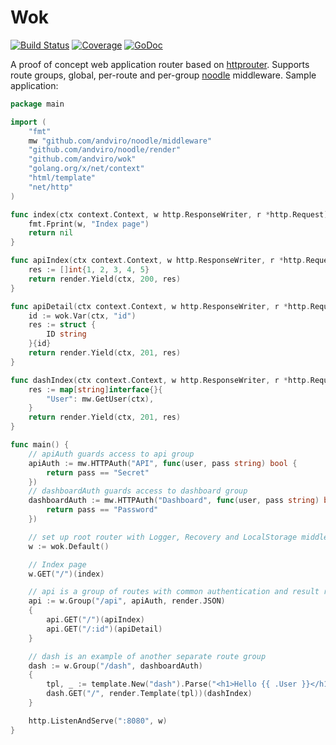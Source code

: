 # Wok

[![Build
Status](https://travis-ci.org/andviro/wok.svg?branch=master)](https://travis-ci.org/andviro/wok)
[![Coverage](http://gocover.io/_badge/github.com/andviro/wok?0)](http://gocover.io/github.com/andviro/wok)
[![GoDoc](http://godoc.org/github.com/andviro/wok?status.png)](http://godoc.org/github.com/andviro/wok)

A proof of concept web application router based on
[httprouter](https://github.com/julienschmidt/httprouter). Supports route
groups, global, per-route and per-group
[noodle](https://github.com/andviro/noodle) middleware. Sample application:

```go
package main

import (
	"fmt"
	mw "github.com/andviro/noodle/middleware"
	"github.com/andviro/noodle/render"
	"github.com/andviro/wok"
	"golang.org/x/net/context"
	"html/template"
	"net/http"
)

func index(ctx context.Context, w http.ResponseWriter, r *http.Request) error {
	fmt.Fprint(w, "Index page")
	return nil
}

func apiIndex(ctx context.Context, w http.ResponseWriter, r *http.Request) error {
	res := []int{1, 2, 3, 4, 5}
	return render.Yield(ctx, 200, res)
}

func apiDetail(ctx context.Context, w http.ResponseWriter, r *http.Request) error {
	id := wok.Var(ctx, "id")
	res := struct {
		ID string
	}{id}
	return render.Yield(ctx, 201, res)
}

func dashIndex(ctx context.Context, w http.ResponseWriter, r *http.Request) error {
	res := map[string]interface{}{
		"User": mw.GetUser(ctx),
	}
	return render.Yield(ctx, 201, res)
}

func main() {
	// apiAuth guards access to api group
	apiAuth := mw.HTTPAuth("API", func(user, pass string) bool {
		return pass == "Secret"
	})
	// dashboardAuth guards access to dashboard group
	dashboardAuth := mw.HTTPAuth("Dashboard", func(user, pass string) bool {
		return pass == "Password"
	})

	// set up root router with Logger, Recovery and LocalStorage middleware
	w := wok.Default()

	// Index page
	w.GET("/")(index)

	// api is a group of routes with common authentication and result rendering
	api := w.Group("/api", apiAuth, render.JSON)
	{
		api.GET("/")(apiIndex)
		api.GET("/:id")(apiDetail)
	}

	// dash is an example of another separate route group
	dash := w.Group("/dash", dashboardAuth)
	{
		tpl, _ := template.New("dash").Parse("<h1>Hello {{ .User }}</h1>")
		dash.GET("/", render.Template(tpl))(dashIndex)
	}

	http.ListenAndServe(":8080", w)
}
```
